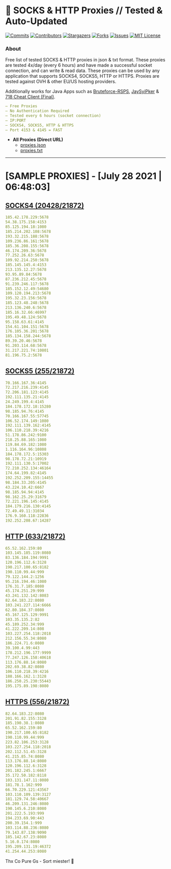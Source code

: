 <!-- MARKDOWN LINKS & IMAGES -->
<!-- https://www.markdownguide.org/basic-syntax/#reference-style-links -->
[contributors-shield]: https://img.shields.io/github/contributors/KaiBurton/free-proxies-autoupdated?style=for-the-badge
[contributors-url]: https://github.com/KaiBurton/free-proxies-autoupdated/graphs/contributors
[forks-shield]: https://img.shields.io/github/forks/KaiBurton/free-proxies-autoupdated?style=for-the-badge
[forks-url]: https://github.com/KaiBurton/free-proxies-autoupdated/network/members
[stars-shield]: https://img.shields.io/github/stars/KaiBurton/free-proxies-autoupdated?style=for-the-badge
[stars-url]: https://github.com/KaiBurton/free-proxies-autoupdated/stargazers
[issues-shield]: https://img.shields.io/github/issues/KaiBurton/free-proxies-autoupdated?style=for-the-badge
[issues-url]: https://github.com/KaiBurton/free-proxies-autoupdated/issues
[license-shield]: https://img.shields.io/github/license/KaiBurton/free-proxies-autoupdated?style=for-the-badge
[license-url]: https://github.com/KaiBurton/free-proxies-autoupdated/blob/main/LICENSE
[commit-shield]: https://img.shields.io/github/last-commit/KaiBurton/free-proxies-autoupdated?style=for-the-badge
[commit-url]: https://github.com/KaiBurton/free-proxies-autoupdated/commits/main

# 🎁 SOCKS & HTTP Proxies // Tested & Auto-Updated

[![Commits][commit-shield]][commit-url]
[![Contributors][contributors-shield]][contributors-url]
[![Stargazers][stars-shield]][stars-url]
[![Forks][forks-shield]][forks-url]
[![Issues][issues-shield]][issues-url]
[![MIT License][license-shield]][license-url]

### About
Free list of tested SOCKS & HTTP proxies in json & txt format. These proxies are tested 4x/day (every 6 hours) and have made a successful socket connection, and can write & read data. These proxies can be used by any application that supports SOCKS4, SOCKS5, HTTP or HTTPS. Proxies are tested against OVH & other EU/US hosting providers.

Additionally works for Java Apps such as [Bruteforce-RSPS](https://github.com/KaiBurton/Bruteforce-RSPS), [JaySyiPker](https://github.com/JayArrowz/JaySyiPker) & [718 Cheat Client (Final)](https://github.com/KaiBurton/718-Cheat-Client-Final). 

```yaml
— Free Proxies
— No Authentication Required
— Tested every 6 hours (socket connection)
— IP:PORT
— SOCKS4, SOCKS5, HTTP & HTTPS
— Port 4153 & 4145 = FAST
```

- **All Proxies (Direct URL)**
  - [proxies.json](https://raw.githubusercontent.com/KaiBurton/free-proxies-autoupdated/main/proxies.json)
  - [proxies.txt](https://raw.githubusercontent.com/KaiBurton/free-proxies-autoupdated/main/proxies.txt)

---

# [SAMPLE PROXIES] - [July 28 2021 | 06:48:03]

## [SOCKS4 (20428/21872)](https://raw.githubusercontent.com/KaiBurton/free-proxies-autoupdated/main/proxies-socks4.txt)
```yaml
185.42.178.229:5678
54.38.175.158:4153
85.125.194.18:1080
185.214.202.108:5678
193.32.215.188:5678
109.236.86.161:5678
185.36.208.155:5678
46.174.209.36:5678
77.252.26.63:5678
109.92.214.250:5678
185.145.145.4:4153
213.135.12.27:5678
93.95.89.84:5678
87.236.212.45:5678
91.239.246.117:5678
185.152.12.49:54680
109.120.194.213:5678
195.32.23.156:5678
185.123.48.248:5678
213.136.240.6:5678
185.16.32.66:46997
195.49.48.124:5678
95.158.63.61:4145
154.61.104.151:5678
176.105.36.201:5678
185.134.158.244:5678
89.39.20.46:5678
91.203.114.68:5678
31.217.221.74:10801
81.196.75.2:5678
```

## [SOCKS5 (255/21872)](https://raw.githubusercontent.com/KaiBurton/free-proxies-autoupdated/main/proxies-socks5.txt)
```yaml
70.166.167.36:4145
72.217.216.239:4145
72.206.181.123:4145
192.111.135.21:4145
24.249.199.4:4145
184.178.172.18:15280
98.185.94.76:4145
70.166.167.55:57745
106.52.174.149:1080
192.111.139.162:4145
106.110.218.39:4216
51.178.86.242:9100
218.25.88.165:1080
119.84.69.182:1080
1.116.164.96:10808
184.178.172.5:15303
98.178.72.21:10919
192.111.130.5:17002
72.210.252.134:46164
174.64.199.82:4145
192.252.209.155:14455
98.184.33.205:4145
43.224.10.42:6667
98.185.94.94:4145
98.162.25.29:31679
72.221.196.145:4145
184.179.216.130:4145
72.49.49.11:31034
176.9.160.118:22836
192.252.208.67:14287
```

## [HTTP (633/21872)](https://raw.githubusercontent.com/KaiBurton/free-proxies-autoupdated/main/proxies-http.txt)
```yaml
65.52.162.159:80
103.145.185.119:8080
83.136.184.194:9991
120.196.112.6:3128
190.217.100.65:8182
190.110.99.44:999
79.122.144.2:1256
95.216.194.46:1080
176.31.7.185:8080
45.174.251.29:999
43.241.132.142:8083
82.64.183.22:8080
103.241.227.114:6666
62.80.184.37:8080
45.167.125.129:9991
103.35.135.2:82
45.189.252.34:999
41.222.209.14:808
103.227.254.118:2018
212.156.55.34:8080
186.224.71.6:8080
39.100.4.99:443
178.212.196.177:9999
77.247.126.158:40618
113.176.88.14:8080
202.69.38.82:8080
106.110.218.39:4216
188.166.162.1:3128
186.250.25.230:55443
195.175.89.198:8080
```

## [HTTPS (556/21872)](https://raw.githubusercontent.com/KaiBurton/free-proxies-autoupdated/main/proxies-https.txt)
```yaml
82.64.183.22:8080
201.91.82.155:3128
185.190.38.1:8080
65.52.162.159:80
190.217.100.65:8182
190.110.99.44:999
223.82.106.253:3128
103.227.254.118:2018
202.112.51.45:3128
41.215.85.74:8080
113.176.88.14:8080
120.196.112.6:3128
201.182.245.1:6667
35.172.50.182:8118
103.131.147.11:8080
181.78.1.162:999
66.70.229.121:43567
103.110.109.139:3127
181.129.74.58:40667
46.209.131.246:8080
190.145.6.210:8080
201.222.5.193:999
194.233.69.90:443
200.39.154.1:999
103.114.88.236:8080
79.143.87.138:9090
185.142.67.23:8080
5.16.0.174:8080
195.209.131.19:46372
41.254.44.253:8080
```



Thx Co Pure Gs - Sort miester! 💟